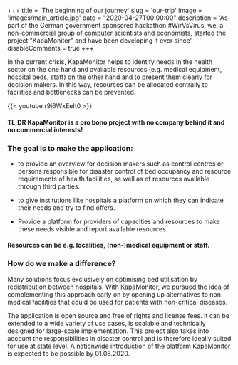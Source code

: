 +++
title = 'The beginning of our journey'
slug = 'our-trip'
image = 'images/main_article.jpg'
date = "2020-04-27T00:00:00"
description = 'As part of the German government sponsored hackathon #WirVsVirus, we, a non-commercial group of computer scientists and economists, started the project "KapaMonitor" and have been developing it ever since'
disableComments = true
+++

In the current crisis, KapaMonitor helps to identify needs in the health sector on the one hand and available resources (e.g. medical equipment, hospital beds, staff) on the other hand and to present them clearly for decision makers. In this way, resources can be allocated centrally to facilities and bottlenecks can be prevented.

{{< youtube r9i6WxEeIt0 >}}

#### TL;DR KapaMonitor is a pro bono project with no company behind it and no commercial interests!

### The goal is to make the application:
- to provide an overview for decision makers such as control centres or persons responsible for disaster control of bed occupancy and resource requirements of health facilities, as well as of resources available through third parties.

- to give institutions like hospitals a platform on which they can indicate their needs and try to find offers.

- Provide a platform for providers of capacities and resources to make these needs visible and report available resources.

#### Resources can be e.g. localities, (non-)medical equipment or staff. 

### How do we make a difference?

Many solutions focus exclusively on optimising bed utilisation by redistribution between hospitals. With KapaMonitor, we pursued the idea of complementing this approach early on by opening up alternatives to non-medical facilities that could be used for patients with non-critical diseases.

The application is open source and free of rights and license fees. It can be extended to a wide variety of use cases, is scalable and technically designed for large-scale implementation. This project also takes into account the responsibilities in disaster control and is therefore ideally suited for use at state level. A nationwide introduction of the platform KapaMonitor is expected to be possible by 01.06.2020.